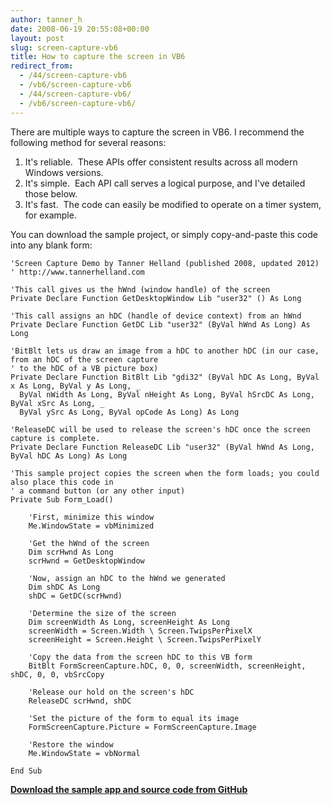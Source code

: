 ```yaml
---
author: tanner_h
date: 2008-06-19 20:55:08+00:00
layout: post
slug: screen-capture-vb6
title: How to capture the screen in VB6
redirect_from:
  - /44/screen-capture-vb6
  - /vb6/screen-capture-vb6
  - /44/screen-capture-vb6/
  - /vb6/screen-capture-vb6/
---
```


There are multiple ways to capture the screen in VB6. I recommend the following method for several reasons:

  1. It's reliable.  These APIs offer consistent results across all modern Windows versions.
  2. It's simple.  Each API call serves a logical purpose, and I've detailed those below.
  3. It's fast.  The code can easily be modified to operate on a timer system, for example.

You can download the sample project, or simply copy-and-paste this code into any blank form:
    
    'Screen Capture Demo by Tanner Helland (published 2008, updated 2012)
    ' http://www.tannerhelland.com
    
    'This call gives us the hWnd (window handle) of the screen
    Private Declare Function GetDesktopWindow Lib "user32" () As Long
    
    'This call assigns an hDC (handle of device context) from an hWnd
    Private Declare Function GetDC Lib "user32" (ByVal hWnd As Long) As Long
    
    'BitBlt lets us draw an image from a hDC to another hDC (in our case, from an hDC of the screen capture
    ' to the hDC of a VB picture box)
    Private Declare Function BitBlt Lib "gdi32" (ByVal hDC As Long, ByVal x As Long, ByVal y As Long, _
      ByVal nWidth As Long, ByVal nHeight As Long, ByVal hSrcDC As Long, ByVal xSrc As Long, _
      ByVal ySrc As Long, ByVal opCode As Long) As Long
    
    'ReleaseDC will be used to release the screen's hDC once the screen capture is complete.
    Private Declare Function ReleaseDC Lib "user32" (ByVal hWnd As Long, ByVal hDC As Long) As Long
    
    'This sample project copies the screen when the form loads; you could also place this code in
    ' a command button (or any other input)
    Private Sub Form_Load()
    
        'First, minimize this window
        Me.WindowState = vbMinimized
        
        'Get the hWnd of the screen
        Dim scrHwnd As Long
        scrHwnd = GetDesktopWindow
        
        'Now, assign an hDC to the hWnd we generated
        Dim shDC As Long
        shDC = GetDC(scrHwnd)
        
        'Determine the size of the screen
        Dim screenWidth As Long, screenHeight As Long
        screenWidth = Screen.Width \ Screen.TwipsPerPixelX
        screenHeight = Screen.Height \ Screen.TwipsPerPixelY
        
        'Copy the data from the screen hDC to this VB form
        BitBlt FormScreenCapture.hDC, 0, 0, screenWidth, screenHeight, shDC, 0, 0, vbSrcCopy
    
        'Release our hold on the screen's hDC
        ReleaseDC scrHwnd, shDC
        
        'Set the picture of the form to equal its image
        FormScreenCapture.Picture = FormScreenCapture.Image
        
        'Restore the window
        Me.WindowState = vbNormal
    
    End Sub
    
**[Download the sample app and source code from GitHub](https://github.com/tannerhelland/vb6-code/tree/master/Screen-capture)**
